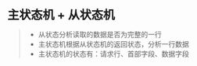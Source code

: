 <font size=5>**主状态机 + 从状态机**</font>

> * 从状态分析读取的数据是否为完整的一行
> * 主状态机根据从状态机的返回状态，分析一行数据
> * 主状态机的状态有：请求行、首部字段、数据字段

